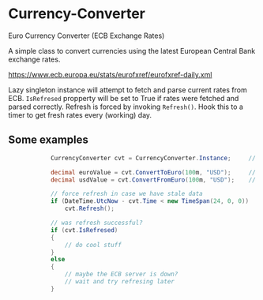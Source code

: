 # Currency-Converter
Euro Currency Converter (ECB Exchange Rates)

A simple class to convert currencies using the latest European Central Bank exchange rates.

https://www.ecb.europa.eu/stats/eurofxref/eurofxref-daily.xml

Lazy singleton instance will attempt to fetch and parse current rates from ECB. 
`IsRefresed` propperty will be set to True if rates were fetched and parsed correctly.
Refresh is forced by invoking `Refresh()`. Hook this to a timer to get fresh rates every (working) day.

## Some examples
```c#
            CurrencyConverter cvt = CurrencyConverter.Instance;     // Singleton instance

            decimal euroValue = cvt.ConvertToEuro(100m, "USD");     // convert 100 USD to €
            decimal usdValue = cvt.ConvertFromEuro(100m, "USD");    // convert 100€ to USD

            // force refresh in case we have stale data
            if (DateTime.UtcNow - cvt.Time < new TimeSpan(24, 0, 0))
                cvt.Refresh();

            // was refresh successful?
            if (cvt.IsRefresed)
            {
                // do cool stuff
            }
            else
            { 
                // maybe the ECB server is down?
                // wait and try refresing later
            }

```
